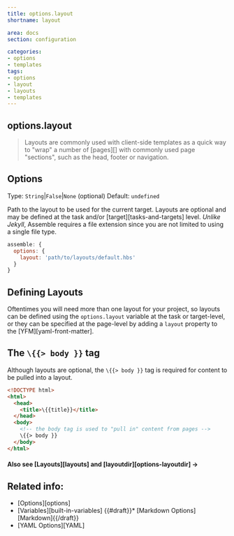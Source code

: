 ```yaml
---
title: options.layout
shortname: layout

area: docs
section: configuration

categories:
- options
- templates
tags:
- options
- layout
- layouts
- templates
---
```


## options.layout

> Layouts are commonly used with client-side templates as a quick way to "wrap" a number of [pages][] with commonly used page "sections", such as the head, footer or navigation.

## Options
Type: `String`|`False`|`None` (optional)
Default: `undefined`

Path to the layout to be used for the current target. Layouts are optional and may be defined at the task and/or [target][tasks-and-targets] level. _Unlike Jekyll_, Assemble requires a file extension since you are not limited to using a single file type.

``` js
assemble: {
  options: {
    layout: 'path/to/layouts/default.hbs'
  }
}
```

## Defining Layouts
Oftentimes you will need more than one layout for your project, so layouts can be defined using the `options.layout` variable at the task or target-level, or they can be specified at the page-level by adding a `layout` property to the [YFM][yaml-front-matter].


## The `\{{> body }}` tag
Although layouts are optional, the `\{{> body }}` tag is required for content to be pulled into a layout.

```html
<!DOCTYPE html>
<html>
  <head>
    <title>\{{title}}</title>
  </head>
  <body>
    <!-- the body tag is used to "pull in" content from pages -->
    \{{> body }}
  </body>
</html>
```

#### Also see [Layouts][layouts] and [layoutdir][options-layoutdir] →


## Related info:

* [Options][options]
* [Variables][built-in-variables]
{{#draft}}* [Markdown Options][Markdown]{{/draft}}
* [YAML Options][YAML]